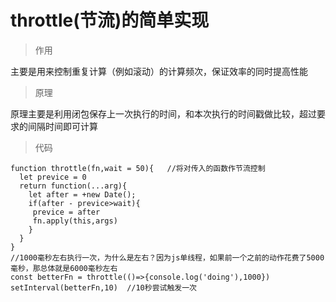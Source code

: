 # throttle(节流)的简单实现

> 作用

主要是用来控制重复计算（例如滚动）的计算频次，保证效率的同时提高性能

> 原理

原理主要是利用闭包保存上一次执行的时间，和本次执行的时间戳做比较，超过要求的间隔时间即可计算

> 代码

```
function throttle(fn,wait = 50){   //将对传入的函数作节流控制
  let previce = 0
  return function(...arg){
    let after = +new Date();
    if(after - previce>wait){
     previce = after
     fn.apply(this,args)
    }
  }
}
//1000毫秒左右执行一次，为什么是左右？因为js单线程，如果前一个之前的动作花费了5000毫秒，那总体就是6000毫秒左右
const betterFn = throttle(()=>{console.log('doing'),1000})   
setInterval(betterFn,10)  //10秒尝试触发一次
```